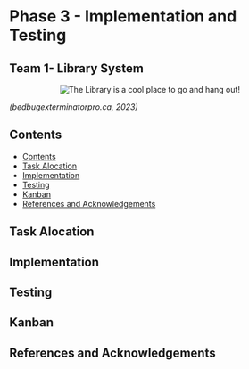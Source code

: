 <!-- omit in toc -->
# Phase 3 - Implementation and Testing

<!-- omit in toc -->
## Team 1- Library System

<div align=center>

![The Library is a cool place to go and hang out!](https://www.bedbugexterminatorpro.ca/wp-content/uploads/2019/05/libraries.jpg "The Library is a cool place to go and hang out!")
</div>
<i>(bedbugexterminatorpro.ca, 2023)</i>


<!-- omit in toc -->

## Contents 
- [Contents](#contents)
- [Task Alocation](#task-alocation)
- [Implementation](#implementation)
- [Testing](#testing)
- [Kanban](#kanban)
- [References and Acknowledgements](#references-and-acknowledgements)
  
## Task Alocation
## Implementation
## Testing
## Kanban
## References and Acknowledgements  
